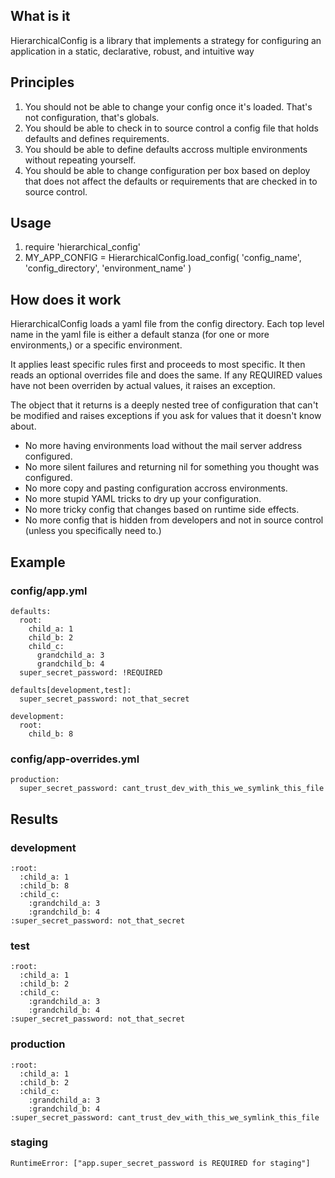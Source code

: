 ## What is it

HierarchicalConfig is a library that implements a strategy for configuring an application in a static, declarative, robust, and intuitive way

## Principles

1. You should not be able to change your config once it's loaded. That's
   not configuration, that's globals.
2. You should be able to check in to source control a config file that
   holds defaults and defines requirements.
3. You should be able to define defaults accross multiple environments
   without repeating yourself.
4. You should be able to change configuration per box based on deploy
   that does not affect the defaults or requirements that are checked in
   to source control.

## Usage

1. require 'hierarchical_config'
2. MY_APP_CONFIG = HierarchicalConfig.load_config( 'config_name', 'config_directory', 'environment_name' )

## How does it work

HierarchicalConfig loads a yaml file from the config directory. Each top
level name in the yaml file is either a default stanza (for one or more
environments,) or a specific environment.

It applies least specific rules first and proceeds to most specific. It
then reads an optional overrides file and does the same. If any REQUIRED
values have not been overriden by actual values, it raises an exception.

The object that it returns is a deeply nested tree of configuration that
can't be modified and raises exceptions if you ask for values that it
doesn't know about.

* No more having environments load without the mail server address
  configured.
* No more silent failures and returning nil for something you thought
  was configured.
* No more copy and pasting configuration accross environments.
* No more stupid YAML tricks to dry up your configuration.
* No more tricky config that changes based on runtime side effects.
* No more config that is hidden from developers and not in source
  control (unless you specifically need to.)

## Example

### config/app.yml

    defaults:
      root:
        child_a: 1
        child_b: 2
        child_c:
          grandchild_a: 3
          grandchild_b: 4
      super_secret_password: !REQUIRED

    defaults[development,test]:
      super_secret_password: not_that_secret

    development:
      root:
        child_b: 8

### config/app-overrides.yml

    production:
      super_secret_password: cant_trust_dev_with_this_we_symlink_this_file

## Results

### development

    :root: 
      :child_a: 1
      :child_b: 8
      :child_c: 
        :grandchild_a: 3
        :grandchild_b: 4
    :super_secret_password: not_that_secret

### test

    :root: 
      :child_a: 1
      :child_b: 2
      :child_c: 
        :grandchild_a: 3
        :grandchild_b: 4
    :super_secret_password: not_that_secret

### production

    :root: 
      :child_a: 1
      :child_b: 2
      :child_c: 
        :grandchild_a: 3
        :grandchild_b: 4
    :super_secret_password: cant_trust_dev_with_this_we_symlink_this_file

### staging

    RuntimeError: ["app.super_secret_password is REQUIRED for staging"]
